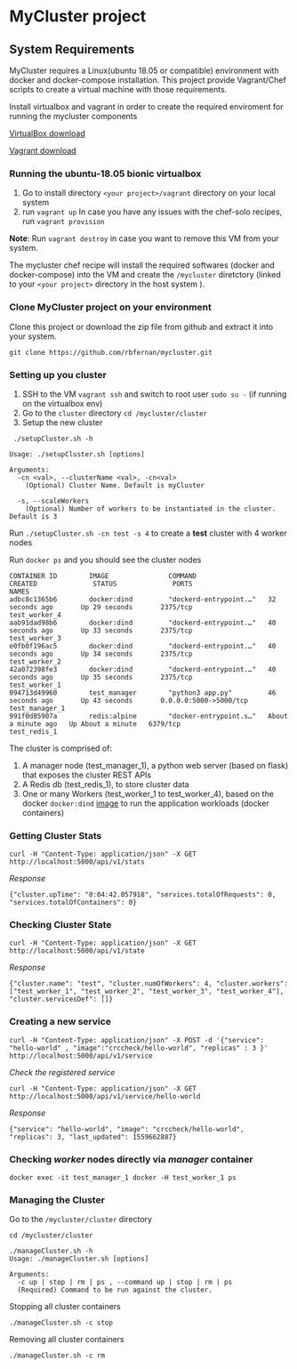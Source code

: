 # MyCluster project

## System Requirements
MyCluster requires a Linux(ubuntu 18.05 or compatible) environment with docker and docker-compose installation. This project provide Vagrant/Chef scripts to create a virtual machine with those requirements.

Install virtualbox and vagrant in order to create the required enviroment for running the mycluster components

[VirtualBox download](https://www.virtualbox.org/)

[Vagrant download](https://www.vagrantup.com/downloads.html)


### Running the ubuntu-18.05 bionic virtualbox
1. Go to install directory `<your project>/vagrant` directory on your local system
2. run `vagrant up`
    In case you have any issues with the chef-solo recipes, run `vagrant provision`

**Note**: Run `vagrant destroy` in case you want to remove this VM from your system.

The mycluster chef recipe will install  the required softwares (docker and docker-compose) into the VM and create the `/mycluster` diretctory (linked to your `<your project>` directory in the host system ).

### Clone MyCluster project on your environment
Clone this project or download the zip file from github and extract it into your system.

`git clone https://github.com/rbfernan/mycluster.git`

### Setting up you cluster

1. SSH to the VM `vagrant ssh` and switch to root user `sudo su -`  (if running on the virtualbox env)
2. Go to the `cluster` directory  `cd /mycluster/cluster`
3. Setup the new cluster

```
 ./setupCluster.sh -h

Usage: ./setupCluster.sh [options]

Arguments:
  -cn <val>, --clusterName <val>, -cn<val>
    (Optional) Cluster Name. Default is myCluster

  -s, --scaleWorkers
    (Optional) Number of workers to be instantiated in the cluster. Default is 3

```
Run `./setupCluster.sh -cn test -s 4` to create a **test** cluster with 4 worker nodes

Run `docker ps` and you should see the cluster nodes

```
CONTAINER ID        IMAGE               COMMAND                  CREATED              STATUS              PORTS                    NAMES
adbc8c1365b6        docker:dind         "dockerd-entrypoint.…"   32 seconds ago       Up 29 seconds       2375/tcp                 test_worker_4
aab91dad98b6        docker:dind         "dockerd-entrypoint.…"   40 seconds ago       Up 33 seconds       2375/tcp                 test_worker_3
e0fb0f196ac5        docker:dind         "dockerd-entrypoint.…"   40 seconds ago       Up 34 seconds       2375/tcp                 test_worker_2
42a072398fe3        docker:dind         "dockerd-entrypoint.…"   40 seconds ago       Up 35 seconds       2375/tcp                 test_worker_1
094713d49960        test_manager        "python3 app.py"         46 seconds ago       Up 43 seconds       0.0.0.0:5000->5000/tcp   test_manager_1
991f0d85907a        redis:alpine        "docker-entrypoint.s…"   About a minute ago   Up About a minute   6379/tcp                 test_redis_1
```
The cluster is comprised of: 
1. A manager node (test_manager_1), a python web server (based on flask) that exposes the cluster REST APIs
2. A Redis db (test_redis_1), to store cluster data
3. One or many Workers (test_worker_1 to test_worker_4), based on the docker `docker:dind` [image](https://github.com/jpetazzo/dind) to run the application workloads (docker containers)

### Getting Cluster Stats 

```
curl -H "Content-Type: application/json" -X GET http://localhost:5000/api/v1/stats
```

*Response*

```
{"cluster.upTime": "0:04:42.057918", "services.totalOfRequests": 0, "services.totalOfContainers": 0}
```

### Checking Cluster State

```
curl -H "Content-Type: application/json" -X GET http://localhost:5000/api/v1/state 
```

*Response*

```
{"cluster.name": "test", "cluster.numOfWorkers": 4, "cluster.workers": ["test_worker_1", "test_worker_2", "test_worker_3", "test_worker_4"], "cluster.servicesDef": []}
```

### Creating a new service

```
curl -H "Content-Type: application/json" -X POST -d '{"service": "hello-world" , "image":"crccheck/hello-world", "replicas" : 3 }' http://localhost:5000/api/v1/service
```
*Check the registered service*

```
curl -H "Content-Type: application/json" -X GET http://localhost:5000/api/v1/service/hello-world
```

*Response*

```
{"service": "hello-world", "image": "crccheck/hello-world", "replicas": 3, "last_updated": 1559662887}
```

### Checking *worker* nodes directly via *manager* container

```
docker exec -it test_manager_1 docker -H test_worker_1 ps
```

### Managing the Cluster

Go to the `/mycluster/cluster` directory

```
cd /mycluster/cluster

./manageCluster.sh -h
Usage: ./manageCluster.sh [options]

Arguments:
  -c up | stop | rm | ps , --command up | stop | rm | ps
  (Required) Command to be run against the cluster.
```

Stopping all cluster containers

`./manageCluster.sh -c stop`

Removing all cluster containers

`./manageCluster.sh -c rm`
